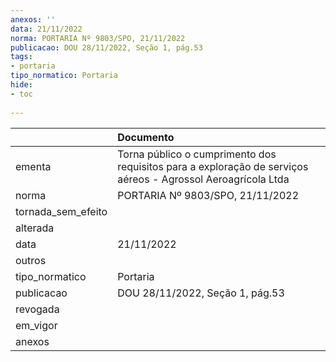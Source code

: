 ```yaml
---
anexos: ''
data: 21/11/2022
norma: PORTARIA Nº 9803/SPO, 21/11/2022
publicacao: DOU 28/11/2022, Seção 1, pág.53
tags:
- portaria
tipo_normatico: Portaria
hide: 
- toc 
 
---
```


|                    | Documento                                                                                                    |
|:-------------------|:-------------------------------------------------------------------------------------------------------------|
| ementa             | Torna público o cumprimento dos requisitos para a exploração de serviços aéreos - Agrossol Aeroagrícola Ltda |
| norma              | PORTARIA Nº 9803/SPO, 21/11/2022                                                                             |
| tornada_sem_efeito |                                                                                                              |
| alterada           |                                                                                                              |
| data               | 21/11/2022                                                                                                   |
| outros             |                                                                                                              |
| tipo_normatico     | Portaria                                                                                                     |
| publicacao         | DOU 28/11/2022, Seção 1, pág.53                                                                              |
| revogada           |                                                                                                              |
| em_vigor           |                                                                                                              |
| anexos             |                                                                                                              |